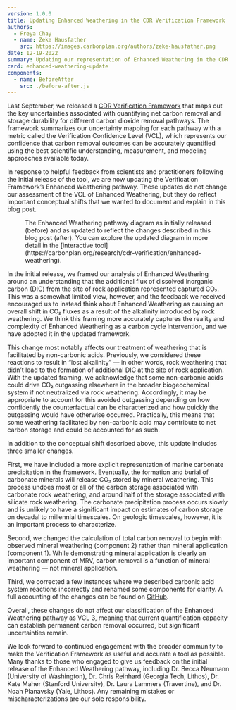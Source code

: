 ```yaml
---
version: 1.0.0
title: Updating Enhanced Weathering in the CDR Verification Framework
authors:
  - Freya Chay
  - name: Zeke Hausfather
    src: https://images.carbonplan.org/authors/zeke-hausfather.png
date: 12-19-2022
summary: Updating our representation of Enhanced Weathering in the CDR Verification Framework in response to helpful feedback.
card: enhanced-weathering-update
components:
  - name: BeforeAfter
    src: ./before-after.js
---
```


Last September, we released a [CDR Verification Framework](https://carbonplan.org/research/cdr-verification) that maps out the key uncertainties associated with quantifying net carbon removal and storage durability for different carbon dioxide removal pathways. The framework summarizes our uncertainty mapping for each pathway with a metric called the Verification Confidence Level (VCL), which represents our confidence that carbon removal outcomes can be accurately quantified using the best scientific understanding, measurement, and modeling approaches available today.

In response to helpful feedback from scientists and practitioners following the initial release of the tool, we are now updating the Verification Framework’s Enhanced Weathering pathway. These updates do not change our assessment of the VCL of Enhanced Weathering, but they do reflect important conceptual shifts that we wanted to document and explain in this blog post.

<Figure>
  <BeforeAfter />
  <FigureCaption number={1}>
    The Enhanced Weathering pathway diagram as initially released (before) and
    as updated to reflect the changes described in this blog post (after). You
    can explore the updated diagram in more detail in the [interactive
    tool](https://carbonplan.org/research/cdr-verification/enhanced-weathering).
  </FigureCaption>
</Figure>

In the initial release, we framed our analysis of Enhanced Weathering around an understanding that the additional flux of dissolved inorganic carbon (DIC) from the site of rock application represented captured CO₂. This was a somewhat limited view, however, and the feedback we received encouraged us to instead think about Enhanced Weathering as causing an overall shift in CO₂ fluxes as a result of the alkalinity introduced by rock weathering. We think this framing more accurately captures the reality and complexity of Enhanced Weathering as a carbon cycle intervention, and we have adopted it in the updated framework.

This change most notably affects our treatment of weathering that is facilitated by non-carbonic acids. Previously, we considered these reactions to result in “lost alkalinity” — in other words, rock weathering that didn’t lead to the formation of additional DIC at the site of rock application. With the updated framing, we acknowledge that some non-carbonic acids could drive CO₂ outgassing elsewhere in the broader biogeochemical system if not neutralized via rock weathering. Accordingly, it may be appropriate to account for this avoided outgassing depending on how confidently the counterfactual can be characterized and how quickly the outgassing would have otherwise occurred. Practically, this means that some weathering facilitated by non-carbonic acid may contribute to net carbon storage and could be accounted for as such.

In addition to the conceptual shift described above, this update includes three smaller changes.

First, we have included a more explicit representation of marine carbonate precipitation in the framework. Eventually, the formation and burial of carbonate minerals will release CO₂ stored by mineral weathering. This process undoes most or all of the carbon storage associated with carbonate rock weathering, and around half of the storage associated with silicate rock weathering. The carbonate precipitation process occurs slowly and is unlikely to have a significant impact on estimates of carbon storage on decadal to millennial timescales. On geologic timescales, however, it is an important process to characterize.

Second, we changed the calculation of total carbon removal to begin with observed mineral weathering (component 2) rather than mineral application (component 1). While demonstrating mineral application is clearly an important component of MRV, carbon removal is a function of mineral weathering — not mineral application.

Third, we corrected a few instances where we described carbonic acid system reactions incorrectly and renamed some components for clarity. A full accounting of the changes can be found on [GitHub](https://github.com/carbonplan/cdr-verification).

Overall, these changes do not affect our classification of the Enhanced Weathering pathway as VCL 3, meaning that current quantification capacity can establish permanent carbon removal occurred, but significant uncertainties remain.

We look forward to continued engagement with the broader community to make the Verification Framework as useful and accurate a tool as possible. Many thanks to those who engaged to give us feedback on the initial release of the Enhanced Weathering pathway, including Dr. Becca Neumann (University of Washington), Dr. Chris Reinhard (Georgia Tech, Lithos), Dr. Kate Maher (Stanford University), Dr. Laura Lammers (Travertine), and Dr. Noah Planavsky (Yale, Lithos). Any remaining mistakes or mischaracterizations are our sole responsibility.

